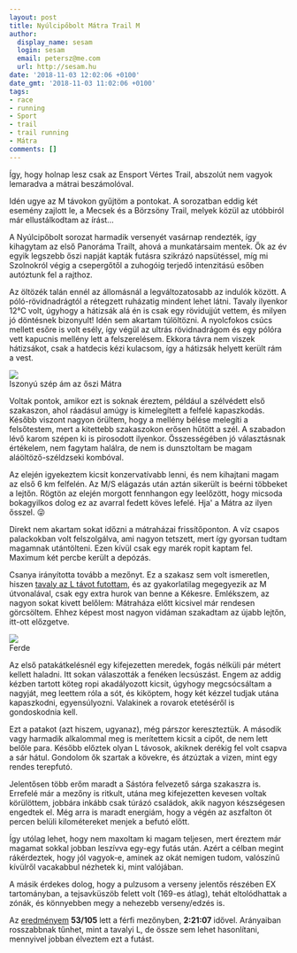 ```yaml
---
layout: post
title: Nyúlcipőbolt Mátra Trail M
author:
  display_name: sesam
  login: sesam
  email: petersz@me.com
  url: http://sesam.hu
date: '2018-11-03 12:02:06 +0100'
date_gmt: '2018-11-03 11:02:06 +0100'
tags:
- race
- running
- Sport
- trail
- trail running
- Mátra
comments: []
---
```


Így, hogy holnap lesz csak az Ensport Vértes Trail, abszolút nem vagyok lemaradva a mátrai beszámolóval.

Idén ugye az M távokon gyűjtöm a pontokat. A sorozatban eddig két esemény zajlott le, a Mecsek és a Börzsöny Trail, melyek közül az utóbbiról már ellustálkodtam az írást…

A Nyúlcipőbolt sorozat harmadik versenyét vasárnap rendezték, így kihagytam az első Panoráma Trailt, ahová a munkatársaim mentek. Ők az év egyik legszebb őszi napját kapták futásra szikrázó napsütéssel, míg mi Szolnokról végig a csepergőtől a zuhogóig terjedő intenzitású esőben autóztunk fel a rajthoz.

Az öltözék talán ennél az állomásnál a legváltozatosabb az indulók között. A póló-rövidnadrágtól a rétegzett ruházatig mindent lehet látni. Tavaly ilyenkor 12°C volt, úgyhogy a hátizsák alá én is csak egy rövidujjút vettem, és milyen jó döntésnek bizonyult! Idén sem akartam túlöltözni. A nyolcfokos csúcs mellett esőre is volt esély, így végül az ultrás rövidnadrágom és egy pólóra vett kapucnis mellény lett a felszerelésem. Ekkora távra nem viszek hátizsákot, csak a hatdecis kézi kulacsom, így a hátizsák helyett került rám a vest.

![](https://sesam.hu/wp-content/uploads/2018/11/44684515_1987676601315090_7005231834623639552_o.jpg)  
Iszonyú szép ám az őszi Mátra

Voltak pontok, amikor ezt is soknak éreztem, például a szélvédett első szakaszon, ahol ráadásul amúgy is kimelegített a felfelé kapaszkodás. Később viszont nagyon örültem, hogy a mellény bélése melegíti a felsőtestem, mert a kitettebb szakaszokon erősen hűtött a szél. A szabadon lévő karom szépen ki is pirosodott ilyenkor. Összességében jó választásnak értékelem, nem fagytam halálra, de nem is dunsztoltam be magam aláöltöző-széldzseki kombóval.

Az elején igyekeztem kicsit konzervatívabb lenni, és nem kihajtani magam az első 6 km felfelén. Az M/S elágazás után aztán sikerült is beérni többeket a lejtőn. Rögtön az elején morgott fennhangon egy leelőzött, hogy micsoda bokagyilkos dolog ez az avarral fedett köves lefelé. Hja' a Mátra az ilyen ősszel. 😜

Direkt nem akartam sokat időzni a mátraházai frissítőponton. A víz csapos palackokban volt felszolgálva, ami nagyon tetszett, mert így gyorsan tudtam magamnak utántölteni. Ezen kívül csak egy marék ropit kaptam fel. Maximum két percbe került a depózás.

Csanya irányította tovább a mezőnyt. Ez a szakasz sem volt ismeretlen, hiszen [tavaly az L távot futottam](/2017/10/24/nyulcipobolt-matra-trail-l), és az gyakorlatilag megegyezik az M útvonalával, csak egy extra hurok van benne a Kékesre. Emlékszem, az nagyon sokat kivett belőlem: Mátraháza előtt kicsivel már rendesen görcsöltem. Ehhez képest most nagyon vidáman szakadtam az újabb lejtőn, itt-ott előzgetve.

![](https://sesam.hu/wp-content/uploads/2018/11/44638277_1990999044316179_9211717677456818176_o.jpg)  
Ferde

Az első patakátkelésnél egy kifejezetten meredek, fogás nélküli pár métert kellett haladni. Itt sokan válaszották a fenéken lecsúszást. Engem az addig kézben tartott köteg ropi akadályozott kicsit, úgyhogy megcsócsáltam a nagyját, meg leettem róla a sót, és kiköptem, hogy két kézzel tudjak utána kapaszkodni, egyensúlyozni. Valakinek a rovarok etetéséről is gondoskodnia kell.

Ezt a patakot (azt hiszem, ugyanaz), még párszor kereszteztük. A második vagy harmadik alkalommal meg is merítettem kicsit a cipőt, de nem lett belőle para. Később előztek olyan L távosok, akiknek derékig fel volt csapva a sár hátul. Gondolom ők szartak a kövekre, és átzúztak a vizen, mint egy rendes terepfutó.

Jelentősen több erőm maradt a Sástóra felvezető sárga szakaszra is. Errefelé már a mezőny is ritkult, utána meg kifejezetten kevesen voltak körülöttem, jobbára inkább csak túrázó családok, akik nagyon készségesen engedtek el. Még arra is maradt energiám, hogy a végén az aszfalton öt percen belüli kilométereket menjek a befutó előtt.

Így utólag lehet, hogy nem maxoltam ki magam teljesen, mert éreztem már magamat sokkal jobban leszívva egy-egy futás után. Azért a célban megint rákérdeztek, hogy jól vagyok-e, aminek az okát nemigen tudom, valószínű kívülről vacakabbul nézhetek ki, mint valójában. 

A másik érdekes dolog, hogy a pulzusom a verseny jelentős részében EX tartományban, a tejsavküszöb felett volt (169-es átlag), tehát eltolódhattak a zónák, és könnyebben megy a nehezebb verseny/edzés is.

Az [eredményem](http://terepfutas.hu/nyulcipobolt-matra-trail-2018-eredmenyek-es-kepek/) **53/105** lett a férfi mezőnyben, **2:21:07** idővel. Arányaiban rosszabbnak tűnhet, mint a tavalyi L, de össze sem lehet hasonlítani, mennyivel jobban élveztem ezt a futást.
